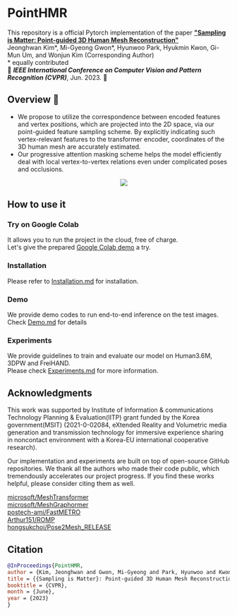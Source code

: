 # PointHMR

This repository is a official Pytorch implementation of the paper [**"Sampling is Matter: Point-guided 3D Human Mesh Reconstruction"**](https://) <br>
Jeonghwan Kim*, Mi-Gyeong Gwon*, Hyunwoo Park, Hyukmin Kwon, Gi-Mun Um, and Wonjun Kim (Corresponding Author) <br>
\* equally contributed <br>
:maple_leaf: ***IEEE International Conference on Computer Vision and Pattern Recognition (CVPR)***, Jun. 2023. :maple_leaf:

## Overview :eyes:
- We propose to utilize the correspondence between encoded features and vertex positions, which are projected into the 2D space, via our point-guided feature sampling scheme. By explicitly indicating such vertex-relevant features to the transformer encoder, coordinates of the 3D human mesh are accurately estimated.
- Our progressive attention masking scheme helps the model efficiently deal with local vertex-to-vertex relations even under complicated poses and occlusions.
    <p align="center"><img src='https://github.com/DCVL-3D/PointHMR_release/blob/main/documents/fig1.png'></p>


## How to use it

### Try on Google Colab
It allows you to run the project in the cloud, free of charge.  </br>
Let's give the prepared [Google Colab demo](https://colab.research.google.com/) a try.

### Installation

Please refer to [Installation.md](documents/installation.md) for installation.

### Demo

We provide demo codes to run end-to-end inference on the test images. </br>
Check [Demo.md](docs/Demo.md) for details

### Experiments
We provide guidelines to train and evaluate our model on Human3.6M, 3DPW and FreiHAND. </br>
Please check [Experiments.md](documents/Experiments.md) for more information.

## Acknowledgments
This work was supported by Institute of Information \& communications Technology Planning \& Evaluation(IITP) grant funded by the Korea government(MSIT) (2021-0-02084, eXtended Reality and Volumetric media generation and transmission technology for immersive experience sharing in noncontact environment with a Korea-EU international cooperative research).

Our implementation and experiments are built on top of open-source GitHub repositories. We thank all the authors who made their code public, which tremendously accelerates our project progress. If you find these works helpful, please consider citing them as well.

[microsoft/MeshTransformer](https://github.com/microsoft/MeshTransformer)  </br>
[microsoft/MeshGraphormer](https://github.com/microsoft/MeshGraphormer)  </br>
[postech-ami/FastMETRO](https://github.com/postech-ami/FastMETRO)  </br>
[Arthur151/ROMP](https://github.com/Arthur151/ROMP)  </br>
[hongsukchoi/Pose2Mesh_RELEASE](https://github.com/hongsukchoi/Pose2Mesh_RELEASE) </br>


## Citation
```bibtex
@InProceedings{PointHMR,
author = {Kim, Jeonghwan and Gwon, Mi-Gyeong and Park, Hyunwoo and Kwon, Hyukmin and Um, Gi-Mun and Kim , Wonjun},
title = {{Sampling is Matter}: Point-guided 3D Human Mesh Reconstruction},
booktitle = {CVPR},
month = {June},
year = {2023}
}
```
<!--
## License
 -->
